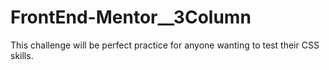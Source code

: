 # FrontEnd-Mentor__3Column
This challenge will be perfect practice for anyone wanting to test their CSS skills. 
